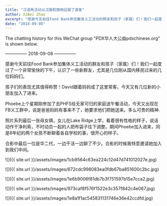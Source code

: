 ```yaml
---
title: "汉语角活动以汉服和旗袍征服了游客"
author: XiBei Zhao
excerpt: "感谢今天前往Food Bank参加集体义工活动的群友和孩子（家属）们！我们一起度过了一个非常愉快的下午，认识了一些新群友，尤其是刚从国内移民过来的几位妈妈。孩子们的表现尤其值得称赞！Phoebe上个星期刚参加了去PHFS给无家可归的家庭送午餐活动，今天又出现在FB义工群中."
date: "2018-09-08"
---
```


The chatting history for this WeChat group "PDX华人大公益pdxchinese.org" is shown below.

—————  2018-09-08  —————

感谢今天前往Food Bank参加集体义工活动的群友和孩子（家属）们！我们一起度过了一个非常愉快的下午，认识了一些新群友，尤其是几位刚从国内移民过来的几位妈妈们。

孩子们的表现尤其值得称赞！David跟着妈妈成了这里常客，今天又有几位新的小朋友加入了进来。

Phoebe上个星期刚参加了去PHFS给无家可归的家庭送午餐活动，今天又出现在FB义工群中，说是爸爸妈妈有事来不了，她要求他们把她送来。多么可贵的精神.

照片系列最后一张母女俩，女儿在Lake Ridge上学，看着很有性格的样子，说话动作干净利索，不时动员一起的人把布袋子往下调整。期间Phoebe加入进来，同是8年纪的两个女孩不断聊着各自学校的事，很开心的样子。

合影中最后一位是华二代，一边干活一边聊了不少。合影的时候我特意邀请她加入到我们中间。

![]({{ site.url }}/assets/images/1cb9564c63ea224c12d47d741012027e.jpg)

![]({{ site.url }}/assets/images/672cdc998083ea0fdb67ba851600c2bc.jpg)

![]({{ site.url }}/assets/images/1e6b9006f81db7b3f751597b15e7cca2.jpg)

![]({{ site.url }}/assets/images/973caf8f576f1522e3c357f842c4e067.jpg)

![]({{ site.url }}/assets/images/1e8a1f1ac545831131746e36e42ccdfd.jpg)
